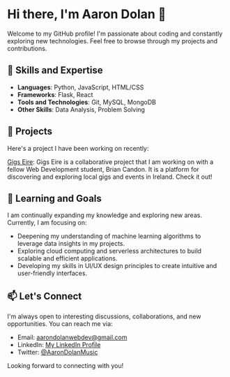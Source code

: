 # Hi there, I'm Aaron Dolan 👋

Welcome to my GitHub profile! I'm passionate about coding and constantly exploring new technologies. Feel free to browse through my projects and contributions.

## 🚀 Skills and Expertise

- **Languages**: Python, JavaScript, HTML/CSS
- **Frameworks**: Flask, React
- **Tools and Technologies**: Git, MySQL, MongoDB
- **Other Skills**: Data Analysis, Problem Solving

## 💼 Projects

Here's a project I have been working on recently:

[Gigs Eire](https://aaron-dolan.github.io/Gigs-Eire/index.html): Gigs Eire is a collaborative project that I am working on with a fellow Web Development student, Brian Candon. It is a platform for discovering and exploring local gigs and events in Ireland. Check it out!

## 🌱 Learning and Goals

I am continually expanding my knowledge and exploring new areas. Currently, I am focusing on:

- Deepening my understanding of machine learning algorithms to leverage data insights in my projects.
- Exploring cloud computing and serverless architectures to build scalable and efficient applications.
- Developing my skills in UI/UX design principles to create intuitive and user-friendly interfaces.

## 📫 Let's Connect

I'm always open to interesting discussions, collaborations, and new opportunities. You can reach me via:

- Email: [aarondolanwebdev@gmail.com](mailto:aarondolanwebdev@gmail.com)
- LinkedIn: [My LinkedIn Profile](https://www.linkedin.com/in/aaron--dolan)
- Twitter: [@AaronDolanMusic](https://twitter.com/AaronDolanMusic)

Looking forward to connecting with you!

